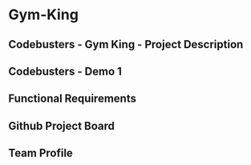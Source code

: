 # Gym-King
## Codebusters - Gym King - Project Description

## Codebusters - Demo 1

## Functional Requirements

## Github Project Board

## Team Profile

